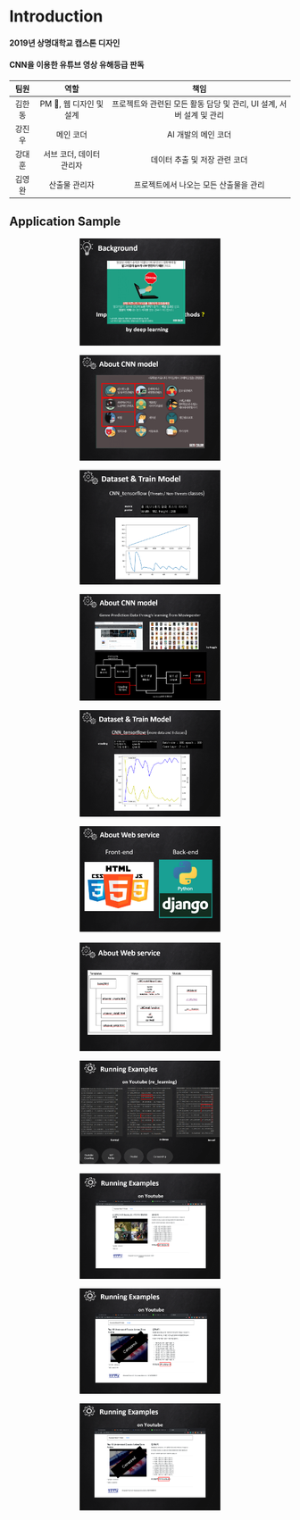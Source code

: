 # Introduction

#### 2019년 상명대학교 캡스톤 디자인

#### CNN을 이용한 유튜브 영상 유해등급 판독



|     팀원     |                       역할                        |          책임                        |
| :---------: | :----------------------------------------------: | :---------------------------------: |
|  김한동  |     PM &#128081;, 웹 디자인 및 설계     |   프로젝트와 관련된 모든 활동 담당 및 관리, UI 설계, 서버 설계 및 관리 |
|  강진우  | 메인 코더 |  AI 개발의 메인 코더   |
|  강대훈  |  서브 코더, 데이터 관리자  |  데이터 추출 및 저장 관련 코더  |
|  김영완  |     산출물 관리자          | 프로젝트에서 나오는 모든 산출물을 관리        |


## Application Sample
<p align="center"><img src="/test_img/1.PNG" width="50%" height="50%"></p>
<p align="center"><img src="/test_img/2.PNG" width="50%" height="50%"></p>
<p align="center"><img src="/test_img/3.PNG" width="50%" height="50%"></p>
<p align="center"><img src="/test_img/4.PNG" width="50%" height="50%"></p>
<p align="center"><img src="/test_img/5.PNG" width="50%" height="50%"></p>
<p align="center"><img src="/test_img/6.PNG" width="50%" height="50%"></p>
<p align="center"><img src="/test_img/7.PNG" width="50%" height="50%"></p>
<p align="center"><img src="/test_img/8.PNG" width="50%" height="50%"></p>
<p align="center"><img src="/test_img/9.PNG" width="50%" height="50%"></p>
<p align="center"><img src="/test_img/10.PNG" width="50%" height="50%"></p>
<p align="center"><img src="/test_img/11.PNG" width="50%" height="50%"></p>


